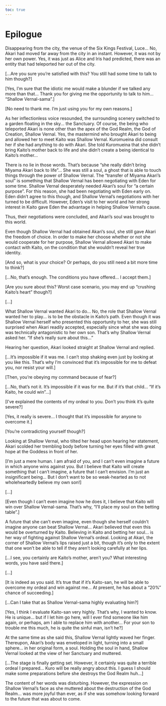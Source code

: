 ```yaml
---
toc: true
---
```


# Epilogue

Disappearing from the city, the venue of the Six Kings Festival, Luce... No,
Akari had moved far away from the city in an instant. However, it was not by her
own power. Yes, it was just as Alice and Iris had predicted, there was an entity
that had teleported her out of the city.

[...Are you sure you’re satisfied with this? You still had some time to talk to
him though?]

[Yes, I’m sure that the idiotic me would make a blunder if we talked any more
than that... Thank you for giving me the opportunity to talk to him... “Shallow
Vernal-sama”.]

[No need to thank me. I’m just using you for my own reasons.]

As her inflectionless voice resounded, the surrounding scenery switched to a
garden floating in the sky... the Sanctuary. Of course, the being who teleported
Akari is none other than the apex of the God Realm, the God of Creation, Shallow
Vernal. Yes, the mastermind who brought Akari to being and allowed her to meet
Kaito was Shallow Vernal. Kuromueina did consult her if she had anything to do
with Akari. She told Kuromueina that she didn’t bring Kaito’s mother back to
life and she didn’t create a being identical to Kaito’s mother...

There is no lie in those words. That’s because “she really didn’t bring Miyama
Akari back to life”... She was still a soul, a ghost that is able to touch
things through the power of Shallow Vernal. The “transfer of Miyama Akari’s
soul” is something that Shallow Vernal has been negotiating with Eden for some
time. Shallow Vernal desperately needed Akari’s soul for “a certain purpose”.
For this reason, she had been negotiating with Eden early on. Eden didn’t agree
to this though, and Shallow Vernal’s negotiations with her turned to be
difficult. However, Eden’s visit to her world and her strong interest in Kaito
gave Eden the advantage in helping Shallow Vernal’s cause.

Thus, their negotiations were concluded, and Akari’s soul was brought to this
world.

Even though Shallow Vernal had obtained Akari’s soul, she still gave Akari the
freedom of choice. In order to make her choose whether or not she would
cooperate for her purpose, Shallow Vernal allowed Akari to make contact with
Kaito, on the condition that she wouldn’t reveal her true identity.

[And so, what is your choice? Or perhaps, do you still need a bit more time to
think?]

[...No, that’s enough. The conditions you have offered... I accept them.]

[Are you sure about this? Worst case scenario, you may end up “crushing Kaito’s
heart” though?]

[...]

What Shallow Vernal wanted Akari to do... No, the role that Shallow Vernal
wanted her to play... is to be the obstacle in Kaito’s path. Even though it was
Shallow Vernal herself who presented this opportunity to her, she was still
surprised when Akari readily accepted, especially since what she was doing was
technically antagonistic to her own son. That’s why Shallow Vernal asked her.
“If she’s really sure about this...”

Hearing her question, Akari looked straight at Shallow Vernal and replied.

[...It’s impossible if it was me. I can’t stop shaking even just by looking at
you like this. That’s why I’m convinced that it’s impossible for me to defeat
you, nor resist your will.]

[Then, you’re obeying my command because of fear?]

[...No, that’s not it. It’s impossible if it was for me. But if it’s that
child... “If it’s Kaito, he could win”...]

[I’ve explained the contents of my ordeal to you. Don’t you think it’s quite
severe?]

[Yes, it really is severe... I thought that it’s impossible for anyone to
overcome it.]

[You’re contradicting yourself though?]

Looking at Shallow Vernal, who tilted her head upon hearing her statement, Akari
scolded her trembling body before turning her eyes filled with great hope at the
Goddess in front of her.

[I’m just a mere human. I am afraid of you, and I can’t even imagine a future in
which anyone wins against you. But I believe that Kaito will create something
that I can’t imagine, a future that I can’t envision. I’m just an insignificant
being... But I don’t want to be so weak-hearted as to not wholeheartedly believe
my own son!]

[...]

[Even though I can’t even imagine how he does it, I believe that Kaito will win
over Shallow Vernal-sama. That’s why, “I’ll place my soul on the betting
table”.]

A future that she can’t even imagine, even though she herself couldn’t imagine
anyone can beat Shallow Vernal... Akari believed that even this would be
overturned by Kaito. Believing in Kaito and betting her soul... is her way of
fighting against Shallow Vernal’s ordeal. Looking at Akari, the corner of
Shallow Vernal’s lips raised just a bit, though it’s only to the extent that one
won’t be able to tell if they aren’t looking carefully at her lips.

[...I see, you certainly are Kaito’s mother, aren’t you? What interesting words,
you have said there.]

[...]

[It is indeed as you said. It’s true that if it’s Kaito-san, he will be able to
overcome my ordeal and win against me... At present, he has about a “20%” chance
of succeeding.]

[...Can I take that as Shallow Vernal-sama highly evaluating him?]

[Yes, I think I evaluate Kaito-san very highly. That’s why, I wanted to know. He
is unique... but if I let him go here, will I ever find someone like him again,
or perhaps, am I able to replace him with another... For your son to trouble me
this much, he is quite the sinful man, isn’t he?]

At the same time as she said this, Shallow Vernal lightly waved her finger.
Thereupon, Akari’s body was enveloped in light, turning into a small sphere...
in her original form, a soul. Holding the soul in hand, Shallow Vernal looked at
the view of her Sanctuary and muttered.

[...The stage is finally getting set. However, it certainly was quite a terrible
ordeal I prepared... Kuro will be really angry about this. I guess I should make
some preparations before she destroys the God Realm huh...]

The content of her words was disturbing. However, the expression on Shallow
Vernal’s face as she muttered about the destruction of the God Realm... was more
joyful than ever, as if she was somehow looking forward to the future that was
about to come.

